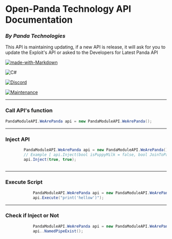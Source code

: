 # Open-Panda Technology API Documentation

### *By Panda Technologies*

This API is maintaining updating, if a new API is release, it will ask for you to update the Exploit's API or asked to the Developers for Latest Panda API

[![made-with-Markdown](https://img.shields.io/badge/Made%20by-SkieHacker%20%26%20Panda%20Development%20Team-lightgrey)](http://commonmark.org)

![C#](https://img.shields.io/badge/Made%20with-C%23-blue)

[![Discord](https://img.shields.io/badge/Members-1%2C200%2B-brightgreen)](https://discord.gg/4qk9at2D2g)

[![Maintenance](https://img.shields.io/badge/Maintained%3F-yes-green.svg)](https://github.com/SkieAdmin/Panda-Respiratory/graphs/commit-activity)


---
### Call API's function
```C#
PandaModuleAPI.WeArePanda api = new PandaModuleAPI.WeArePanda();
```
---
### Inject API
```C#
        PandaModuleAPI.WeArePanda api = new PandaModuleAPI.WeArePanda();
        // Example [ api.Inject(bool isPuppyMilk = false, bool JoinToPandaDiscord = true) ]
        api.Inject(true, true);       
        
```
---
### Execute Script
```C#
            PandaModuleAPI.WeArePanda api = new PandaModuleAPI.WeArePanda();
            api.Execute("print('hellow')");
```
---
### Check if Inject or Not
```C#
            PandaModuleAPI.WeArePanda api = new PandaModuleAPI.WeArePanda();
            api..NamedPipeExist();
```

